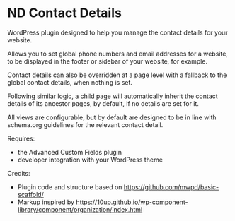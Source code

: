 # ND Contact Details

WordPress plugin designed to help you manage the contact details for your website.

Allows you to set global phone numbers and email addresses for a website, to be displayed in the footer or sidebar of your website, for example.

Contact details can also be overridden at a page level with a fallback to the global contact details, when nothing is set.

Following similar logic, a child page will automatically inherit the contact details of its ancestor pages, by default, if no details are set for it.

All views are configurable, but by default are designed to be in line with schema.org guidelines for the relevant contact detail.

Requires:

- the Advanced Custom Fields plugin
- developer integration with your WordPress theme

Credits:

- Plugin code and structure based on https://github.com/mwpd/basic-scaffold/
- Markup inspired by https://10up.github.io/wp-component-library/component/organization/index.html
